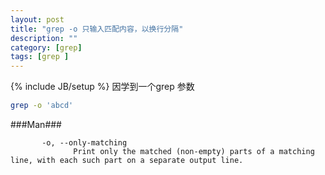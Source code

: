 ```yaml
---
layout: post
title: "grep -o 只输入匹配内容，以换行分隔"
description: ""
category: [grep] 
tags: [grep ]
---
```

{% include JB/setup %}
因学到一个grep 参数

```bash
grep -o 'abcd' 
```

###Man###

```
       -o, --only-matching
              Print only the matched (non-empty) parts of a matching line, with each such part on a separate output line.
```



